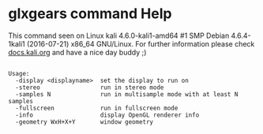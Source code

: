 # glxgears command Help
 
 This command seen on Linux kali 4.6.0-kali1-amd64 #1 SMP Debian 4.6.4-1kali1 (2016-07-21) x86_64 GNU/Linux. For further information please check [docs.kali.org](docs.kali.org) and have a nice day buddy ;) 

~~~

Usage:
  -display <displayname>  set the display to run on
  -stereo                 run in stereo mode
  -samples N              run in multisample mode with at least N samples
  -fullscreen             run in fullscreen mode
  -info                   display OpenGL renderer info
  -geometry WxH+X+Y       window geometry

~~~
